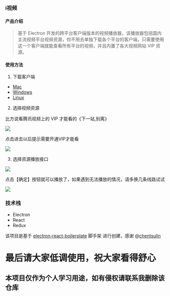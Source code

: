 ### i视频

#### 产品介绍

> 基于 Electron 开发的跨平台客户端版本的视频播放器，该播放器包括国内主流视频平台视频资源，你不用去单独下载各个平台的客户端，只需要使用这一个客户端就能查看所有平台的视频，并且内置了各大视频网站 VIP 资源。

#### 使用方法

1. 下载客户端 
* [Mac](https://github.com/phobal/ivideo/releases/download/1.1.1/ivideo-1.1.1-mac.zip)
* [Windows](https://github.com/phobal/ivideo/releases/download/1.1.1/ivideo-1.1.1-win.zip)
* [Linux](https://github.com/phobal/ivideo/releases/download/1.0.0/linux-unpacked.v1.0.0.zip)

2. 选择视频资源  

比方说看腾讯视频上的 VIP 才能看的《下一站,别离》

![](./resources/showcase01.jpg)

点击进去以后提示需要开通VIP才能看

![](./resources/showcase02.jpg)

3. 选择资源播放接口  

![](./resources/showcase03.jpg)

点击【确定】按钮就可以播放了，如果遇到无法播放的情况，请多换几条线路试试

![](./resources/showcase04.jpg)

### 技术栈

* Electron
* React
* Redux

该项目是基于 [electron-react-boilerplate](https://github.com/chentsulin/electron-react-boilerplate) 脚手架 进行创建，感谢 @[chentsulin](https://github.com/chentsulin)


# 最后请大家低调使用，祝大家看得舒心
## 本项目仅作为个人学习用途，如有侵权请联系我删除该仓库

